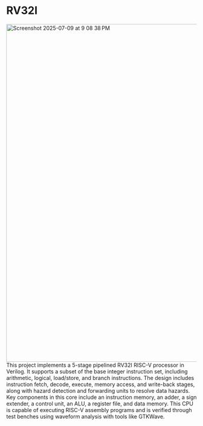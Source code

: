 # RV32I
<img width="893" alt="Screenshot 2025-07-09 at 9 08 38 PM" src="https://github.com/user-attachments/assets/4a598e90-f3bb-440e-90e7-cb1fe00a6798" />
This project implements a 5-stage pipelined RV32I RISC-V processor in Verilog. It supports a subset of the base integer instruction set, including arithmetic, logical, load/store, and branch instructions. The design includes instruction fetch, decode, execute, memory access, and write-back stages, along with hazard detection and forwarding units to resolve data hazards. Key components in this core include an instruction memory, an adder, a sign extender, a control unit, an ALU, a register file, and data memory. This CPU is capable of executing RISC-V assembly programs and is verified through test benches using waveform analysis with tools like GTKWave.
